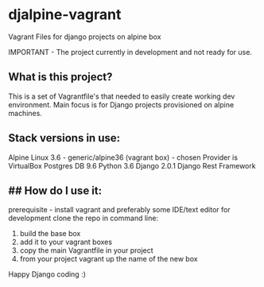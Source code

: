 # djalpine-vagrant
Vagrant Files for django projects on alpine box

IMPORTANT - The project currently in development and not ready for use.

## What is this project?

This is a set of Vagrantfile's that needed to easily create working dev environment.
Main focus is for Django projects provisioned on alpine machines.

## Stack versions in use:

Alpine Linux 3.6 - generic/alpine36 (vagrant box) - chosen Provider is VirtualBox
Postgres DB 9.6
Python 3.6
Django 2.0.1
Django Rest Framework

## ## How do I use it:

prerequisite - install vagrant and preferably some IDE/text editor for development
clone the repo
in command line:
1. build the base box
2. add it to your vagrant boxes
3. copy the main Vagrantfile in your project
4. from your project vagrant up the name of the new box

Happy Django coding :)
